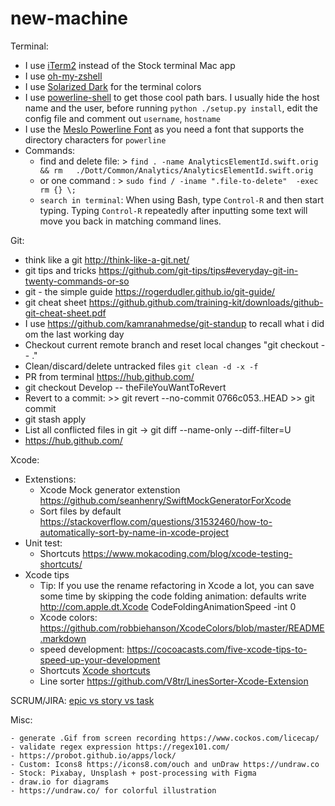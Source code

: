 # new-machine


Terminal:
- I use [iTerm2](https://www.iterm2.com/) instead of the Stock terminal Mac app
- I use [oh-my-zshell](https://github.com/robbyrussell/oh-my-zsh)
- I use [Solarized Dark](http://ethanschoonover.com/solarized) for the terminal colors
- I use [powerline-shell](https://github.com/milkbikis/powerline-shell) to get those cool path bars. I usually hide the host name and the user, before running `python ./setup.py install`, edit the config file and comment out `username`, `hostname`
- I use the [Meslo Powerline Font](https://github.com/powerline/fonts/blob/master/Meslo%20Slashed/Meslo%20LG%20M%20Regular%20for%20Powerline.ttf) as you need a font that supports the directory characters for `powerline`
- Commands:
  - find and delete file: > `find . -name AnalyticsElementId.swift.orig && rm   ./Dott/Common/Analytics/AnalyticsElementId.swift.orig`
  - or one command : > `sudo find / -iname ".file-to-delete"  -exec rm {} \;`
  - `search in terminal`: 
    When using Bash, type `Control-R` and then start typing. Typing `Control-R` repeatedly after inputting some text will move you back in matching command lines.


Git: 
- think like a git http://think-like-a-git.net/
- git tips and tricks https://github.com/git-tips/tips#everyday-git-in-twenty-commands-or-so
- git - the simple guide https://rogerdudler.github.io/git-guide/
- git cheat sheet https://github.github.com/training-kit/downloads/github-git-cheat-sheet.pdf
- I use https://github.com/kamranahmedse/git-standup to recall what i did om the last working day
- Checkout current remote branch and reset local changes "git checkout -- ."
- Clean/discard/delete untracked files `git clean -d -x -f`
- PR from terminal https://hub.github.com/
- git checkout Develop -- theFileYouWantToRevert
- Revert to a commit:  >> git revert --no-commit 0766c053..HEAD
                       >> git commit
- git stash apply
- List all conflicted files in git -> git diff --name-only --diff-filter=U 
- https://hub.github.com/

Xcode: 
  - Extenstions:
      - Xcode Mock generator extenstion https://github.com/seanhenry/SwiftMockGeneratorForXcode
      - Sort files by default https://stackoverflow.com/questions/31532460/how-to-automatically-sort-by-name-in-xcode-project
  - Unit test: 
     - Shortcuts https://www.mokacoding.com/blog/xcode-testing-shortcuts/
  - Xcode tips 
    - Tip: If you use the rename refactoring in Xcode a lot, you can save some time by skipping the code folding animation:         defaults write http://com.apple.dt.Xcode CodeFoldingAnimationSpeed -int 0
    - Xcode colors: https://github.com/robbiehanson/XcodeColors/blob/master/README.markdown
    - speed development: https://cocoacasts.com/five-xcode-tips-to-speed-up-your-development
    - Shortcuts [Xcode shortcuts](/Shortcuts.md)
    - Line sorter https://github.com/V8tr/LinesSorter-Xcode-Extension

SCRUM/JIRA:
[epic vs story vs task](/Scrum.md)


  Misc: 
  
    - generate .Gif from screen recording https://www.cockos.com/licecap/
    - validate regex expression https://regex101.com/ 
    - https://probot.github.io/apps/lock/
    - Custom: Icons8 https://icons8.com/ouch and unDraw https://undraw.co 
    - Stock: Pixabay, Unsplash + post-processing with Figma
    - draw.io for diagrams
    - https://undraw.co/ for colorful illustration 
